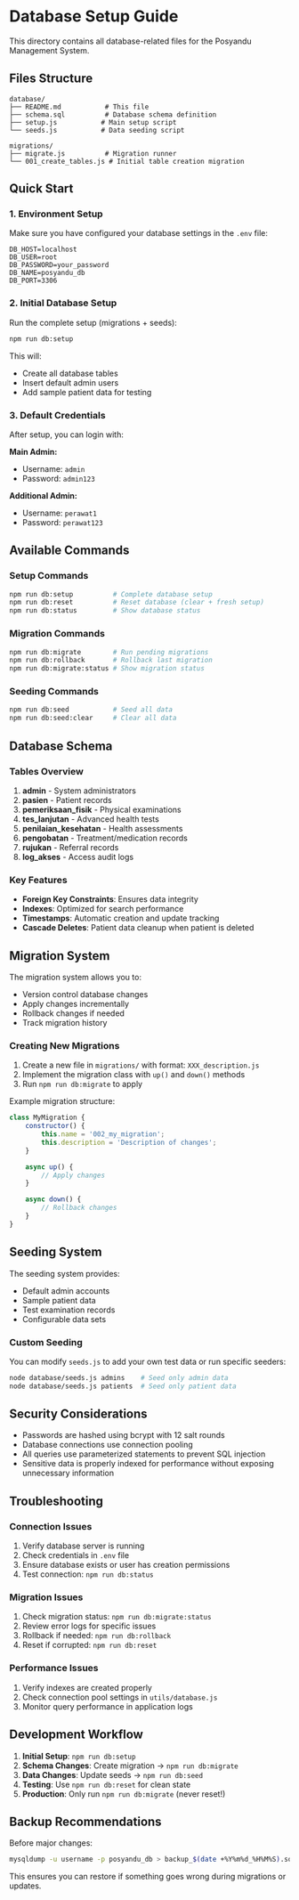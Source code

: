 # Database Setup Guide

This directory contains all database-related files for the Posyandu Management System.

## Files Structure

```
database/
├── README.md           # This file
├── schema.sql          # Database schema definition
├── setup.js           # Main setup script
└── seeds.js           # Data seeding script

migrations/
├── migrate.js          # Migration runner
└── 001_create_tables.js # Initial table creation migration
```

## Quick Start

### 1. Environment Setup

Make sure you have configured your database settings in the `.env` file:

```env
DB_HOST=localhost
DB_USER=root
DB_PASSWORD=your_password
DB_NAME=posyandu_db
DB_PORT=3306
```

### 2. Initial Database Setup

Run the complete setup (migrations + seeds):

```bash
npm run db:setup
```

This will:
- Create all database tables
- Insert default admin users
- Add sample patient data for testing

### 3. Default Credentials

After setup, you can login with:

**Main Admin:**
- Username: `admin`
- Password: `admin123`

**Additional Admin:**
- Username: `perawat1`
- Password: `perawat123`

## Available Commands

### Setup Commands
```bash
npm run db:setup          # Complete database setup
npm run db:reset          # Reset database (clear + fresh setup)
npm run db:status         # Show database status
```

### Migration Commands
```bash
npm run db:migrate        # Run pending migrations
npm run db:rollback       # Rollback last migration
npm run db:migrate:status # Show migration status
```

### Seeding Commands
```bash
npm run db:seed           # Seed all data
npm run db:seed:clear     # Clear all data
```

## Database Schema

### Tables Overview

1. **admin** - System administrators
2. **pasien** - Patient records
3. **pemeriksaan_fisik** - Physical examinations
4. **tes_lanjutan** - Advanced health tests
5. **penilaian_kesehatan** - Health assessments
6. **pengobatan** - Treatment/medication records
7. **rujukan** - Referral records
8. **log_akses** - Access audit logs

### Key Features

- **Foreign Key Constraints**: Ensures data integrity
- **Indexes**: Optimized for search performance
- **Timestamps**: Automatic creation and update tracking
- **Cascade Deletes**: Patient data cleanup when patient is deleted

## Migration System

The migration system allows you to:
- Version control database changes
- Apply changes incrementally
- Rollback changes if needed
- Track migration history

### Creating New Migrations

1. Create a new file in `migrations/` with format: `XXX_description.js`
2. Implement the migration class with `up()` and `down()` methods
3. Run `npm run db:migrate` to apply

Example migration structure:
```javascript
class MyMigration {
    constructor() {
        this.name = '002_my_migration';
        this.description = 'Description of changes';
    }

    async up() {
        // Apply changes
    }

    async down() {
        // Rollback changes
    }
}
```

## Seeding System

The seeding system provides:
- Default admin accounts
- Sample patient data
- Test examination records
- Configurable data sets

### Custom Seeding

You can modify `seeds.js` to add your own test data or run specific seeders:

```bash
node database/seeds.js admins    # Seed only admin data
node database/seeds.js patients  # Seed only patient data
```

## Security Considerations

- Passwords are hashed using bcrypt with 12 salt rounds
- Database connections use connection pooling
- All queries use parameterized statements to prevent SQL injection
- Sensitive data is properly indexed for performance without exposing unnecessary information

## Troubleshooting

### Connection Issues
1. Verify database server is running
2. Check credentials in `.env` file
3. Ensure database exists or user has creation permissions
4. Test connection: `npm run db:status`

### Migration Issues
1. Check migration status: `npm run db:migrate:status`
2. Review error logs for specific issues
3. Rollback if needed: `npm run db:rollback`
4. Reset if corrupted: `npm run db:reset`

### Performance Issues
1. Verify indexes are created properly
2. Check connection pool settings in `utils/database.js`
3. Monitor query performance in application logs

## Development Workflow

1. **Initial Setup**: `npm run db:setup`
2. **Schema Changes**: Create migration → `npm run db:migrate`
3. **Data Changes**: Update seeds → `npm run db:seed`
4. **Testing**: Use `npm run db:reset` for clean state
5. **Production**: Only run `npm run db:migrate` (never reset!)

## Backup Recommendations

Before major changes:
```bash
mysqldump -u username -p posyandu_db > backup_$(date +%Y%m%d_%H%M%S).sql
```

This ensures you can restore if something goes wrong during migrations or updates.